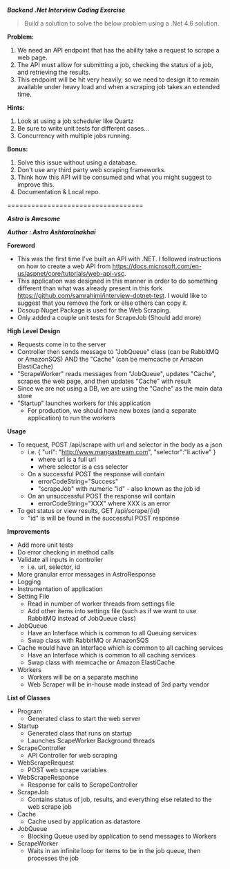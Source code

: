 ***Backend _.Net_ Interview Coding Exercise***

> Build a solution to solve the below problem using a .Net 4.6 solution.

**Problem:**
  1. We need an API endpoint that has the ability take a request to scrape a web page.
  2. The API must allow for submitting a job, checking the status of a job, and retrieving the results.
  3. This endpoint will be hit very heavily, so we need to design it to remain available under heavy load and when a scraping job takes an extended time.



**Hints:**
  1. Look at using a job scheduler like Quartz
  2. Be sure to write unit tests for different cases...
  3. Concurrency with multiple jobs running.

**Bonus:**
  1. Solve this issue without using a database.
  2. Don't use any third party web scraping frameworks.
  3. Think how this API will be consumed and what you might suggest to improve this.
  4. Documentation & Local repo.



==================================

***Astro is Awesome***

***Author : Astro Ashtaralnakhai***

**Foreword**
* This was the first time I've built an API with .NET. I followed instructions on how to create a web API from https://docs.microsoft.com/en-us/aspnet/core/tutorials/web-api-vsc.
* This application was designed in this manner in order to do something different than what was already present in this fork https://github.com/samrahimi/interview-dotnet-test. I would like to suggest that you remove the fork or else others can copy it.
* Dcsoup Nuget Package is used for the Web Scraping.
* Only added a couple unit tests for ScrapeJob (Should add more)

**High Level Design**
* Requests come in to the server
* Controller then sends message to "JobQueue" class (can be RabbitMQ or AmazonSQS) AND the "Cache" (can be memcache or Amazon ElastiCache)
* "ScrapeWorker" reads messages from "JobQueue", updates "Cache", scrapes the web page, and then updates "Cache" with result
* Since we are not using a DB, we are using the "Cache" as the main data store
* "Startup" launches workers for this application
    * For production, we should have new boxes (and a separate application) to run the workers

**Usage**
* To request, POST /api/scrape with url and selector in the body as a json
    * i.e. { "url": "http://www.mangastream.com", "selector":"li.active" }
		* where url is a full url
        * where selector is a css selector
    * On a successful POST the response will contain
		* errorCodeString="Success" 
		* "scrapeJob" with numeric "id" - also known as the job id
    * On an unsuccessful POST the response will contain
		* errorCodeString="XXX" where XXX is an error
* To get status or view results, GET /api/scrape/{id}
    * "id" is will be found in the successful POST response

**Improvements**
* Add more unit tests
* Do error checking in method calls
* Validate all inputs in controller
    * i.e. url, selector, id
* More granular error messages in AstroResponse
* Logging
* Instrumentation of application
* Setting File
    * Read in number of worker threads from settings file
	* Add other items into settings file (such as if we want to use RabbitMQ instead of JobQueue class)
* JobQueue 
    * Have an Interface which is common to all Queuing services 
    * Swap class with RabbitMQ or AmazonSQS
* Cache would have an Interface which is common to all caching services
    * Have an Interface which is common to all caching services 
    * Swap class with memcache or Amazon ElastiCache
* Workers
    * Workers will be on a separate machine
    * Web Scraper will be in-house made instead of 3rd party vendor

**List of Classes**
* Program
	* Generated class to start the web server
* Startup
	* Generated class that runs on startup
	* Launches ScapeWorker Background threads  
* ScrapeController
	* API Controller for web scraping
* WebScrapeRequest
	* POST web scrape variables
* WebScrapeResponse
	* Response for calls to ScrapeController
* ScrapeJob
	* Contains status of job, results, and everything else related to the web scrape job
* Cache
	* Cache used by application as datastore
* JobQueue
	* Blocking Queue used by application to send messages to Workers
* ScrapeWorker
	* Waits in an infinite loop for items to be in the job queue, then processes the job



